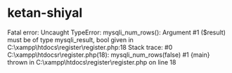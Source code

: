 # ketan-shiyal
Fatal error: Uncaught TypeError: mysqli_num_rows(): Argument #1 ($result) must be of type mysqli_result, bool given in C:\xampp\htdocs\register\register.php:18 Stack trace: #0 C:\xampp\htdocsr\register.php(18): mysqli_num_rows(false) #1 {main} thrown in C:\xampp\htdocs\register\register.php on line 18
